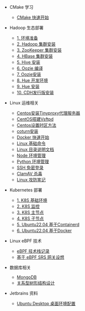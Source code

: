 <!-- _sidebar.md -->

* CMake 学习
  * [CMake 快速开始](/cmake/cmake_learn.md)

* Hadoop 生态部署
  * [1. 环境准备](/big_data_technology/1.md)
  * [2. Hadoop 集群安装](/big_data_technology/2.md)
  * [3. ZooKeeper 集群安装](/big_data_technology/3.md)
  * [4. HBase 集群安装](/big_data_technology/4.md)
  * [5. Hive 安装](/big_data_technology/5.md)
  * [6. Oozie 编译](/big_data_technology/6.md)
  * [7. Oozie安装](/big_data_technology/7.md)
  * [8. Hue 开发环境](/big_data_technology/12.md)
  * [9. Hue 安装](/big_data_technology/13.md)
  * [10. CDH发行版安装](/big_data_technology/20.md)

* Linux 运维相关
  * [Centos安装Tinyproxy代理服务器](/linux/centos_tinyproxy_install.md)
  * [CentOS搭建Vsftpd](/linux/centos_vsftpd_install.md)
  * [Centos设置时区方法](/linux/centos_timezon_setting.md)
  * [coturn安装](/linux/centos_coturn_install.md)
  * [Docker 快速开始](/linux/docker_quickly.md)
  * [Linux 基础命令](/linux/linux_basic_commad.md)
  * [Linux 目录说明文档](/linux/linux_dirs_desc.md)
  * [Node 环境管理](/linux/node_mult_envs.md)
  * [Python 环境管理](/linux/python_mult_envs.md)
  * [SSH 免密登录](/linux/ssh_login_setting.md)
  * [ClamAV 杀毒](/linux/clamav_installd.md)
  * [Linux 攻防笔记](/linux/linux_safe_setup.md)

* Kubernetes 部署
  * [1. K8S 基础环境](/kubernetes/kubernetes_basic.md)
  * [2. K8S 监控](/kubernetes/kubernetes_dashboard.md)
  * [3. K8S 主节点](/kubernetes/kubernetes_master.md)
  * [4. K8S 子节点](/kubernetes/kubernetes_node.md)
  * [5. Ubuntu22.04 基于Containerd](/kubernetes/ubuntu_k8s1.26.3_Containerd.md)
  * [6. Ubuntu22.04 基于Docker](/kubernetes/ubuntu_k8s1.26.3_docker23.md)

* Linux eBPF 技术
  * [eBPF 技术栈记录](/eBPF/eBPF_stack.md)
  * [基于 eBPF SRS 网关设想](/eBPF/srs_gateway.md)
 
* 数据库相关 
  * [MongoDB](/database/mongodb.md)
  * [关系型树形结构设计](/database/mysql_tree_tabs.md)

* Jetbrains 资料
  * [Ubuntu Desktop 桌面环境配置](/jetbrains-ide/ubuntu_desktop_settigs.md)
